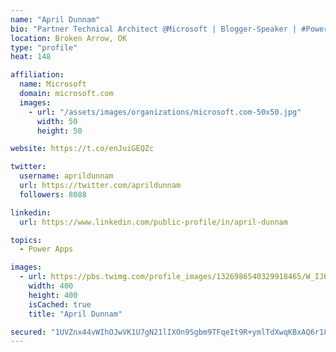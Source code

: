 ```yaml
---
name: "April Dunnam"
bio: "Partner Technical Architect @Microsoft | Blogger-Speaker | #PowerApps, #PowerAutomate, #Office365, #SharePoint | #WIT | #Karaoke Queen"
location: Broken Arrow, OK
type: "profile"
heat: 148

affiliation:
  name: Microsoft
  domain: microsoft.com
  images:
    - url: "/assets/images/organizations/microsoft.com-50x50.jpg"
      width: 50
      height: 50

website: https://t.co/enJuiGEQZc

twitter:
  username: aprildunnam
  url: https://twitter.com/aprildunnam
  followers: 8088

linkedin:
  url: https://www.linkedin.com/public-profile/in/april-dunnam

topics:
  - Power Apps

images:
  - url: https://pbs.twimg.com/profile_images/1326986540329918465/W_IJ6Ih2_400x400.jpg
    width: 400
    height: 400
    isCached: true
    title: "April Dunnam"

secured: "1UVZnx44vWIhOJwVK1U7gN21lIXOn9Sgbm9TFqeIt9R+ymlTdXwqKBxAQ6r18WeqmDXhoOOpCYBTMqw6mO/JOViJOujpgROYhITNd6Opx7aIDbXHFWW3YoTFf/9RNyTPUjWBwoUPkdo8k17FgawiuM5bPf4jx+RhbRBaYpLwj8AAxZ5tyCA7oT8KG8fADf3rcymCHFHZ/dtFB9uil0y4n9ZgVaE/8wjyKEzWpouotUq5WXBu20n0Lus73CeHpsfXsc3bUnvPSMF5xL1cLoF3GHQQHVyjR/daQsNLQAExDATuPNB3TRk6iJJgw6Wu/PF+X4CB3ROe/gabR7KFxfTn5hHqi7926MlKhBizE57y0r4pgdAFjjeLMrpZd98y3XuYNFqHfODgsN/ifL3ZQWpeeW2aVDcUxXk8A+XKi7AeFCA=;hT+ZZI5KV+SgpPgdxsAjvA=="
---
```



